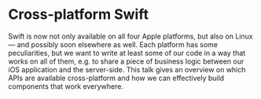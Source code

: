 # Cross-platform Swift

Swift is now not only available on all four Apple platforms, but also on Linux — and possibly soon
elsewhere as well. Each platform has some peculiarities, but we want to write at least some of our
code in a way that works on all of them, e.g. to share a piece of business logic between our iOS
application and the server-side. This talk gives an overview on which APIs are available 
cross-platform and how we can effectively build components that work everywhere.
